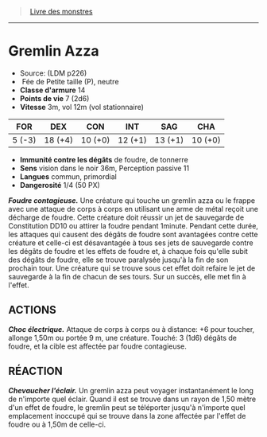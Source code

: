 ﻿> [Livre des monstres](tome_of_beasts.md)

---

# Gremlin Azza

- Source: (LDM p226)
-  Fée de Petite taille (P), neutre
- **Classe d'armure** 14
- **Points de vie** 7 (2d6)
- **Vitesse** 3m, vol 12m (vol stationnaire)

|FOR|DEX|CON|INT|SAG|CHA|
|---|---|---|---|---|---|
|5 (-3)|18 (+4)|10 (+0)|12 (+1)|13 (+1)|10 (+0)|

- **Immunité contre les dégâts** de foudre, de tonnerre
- **Sens** vision dans le noir 36m, Perception passive 11
- **Langues** commun, primordial
- **Dangerosité** 1/4 (50 PX)

**_Foudre contagieuse._** Une créature qui touche un gremlin azza ou le frappe avec une attaque de corps à corps en utilisant une arme de métal reçoit une décharge de foudre. Cette créature doit réussir un jet de sauvegarde de Constitution DD10 ou attirer la foudre pendant 1minute. Pendant cette durée, les attaques qui causent des dégâts de foudre sont avantagées contre cette créature et celle-ci est désavantagée à tous ses jets de sauvegarde contre les dégâts de foudre et les effets de foudre et, à chaque fois qu'elle subit des dégâts de foudre, elle se trouve paralysée jusqu'à la fin de son prochain tour. Une créature qui se trouve sous cet effet doit refaire le jet de sauvegarde à la fin de chacun de ses tours. Sur un succès, elle met fin à l'effet.

## ACTIONS

**_Choc électrique._** Attaque de corps à corps ou à distance: +6 pour toucher, allonge 1,50m ou portée 9 m, une créature. Touché: 3 (1d6) dégâts de foudre, et la cible est affectée par foudre contagieuse.

## RÉACTION

**_Chevaucher l'éclair._** Un gremlin azza peut voyager instantanément le long de n'importe quel éclair. Quand il est se trouve dans un rayon de 1,50 mètre d'un effet de foudre, le gremlin peut se téléporter jusqu'à n'importe quel emplacement inoccupé qui se trouve dans la zone affectée par l'effet de foudre ou à 1,50m de celle-ci.

